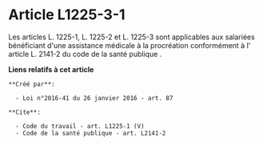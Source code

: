 # Article L1225-3-1

Les articles L. 1225-1, L. 1225-2 et L. 1225-3 sont applicables aux salariées bénéficiant d'une assistance médicale à la
procréation conformément à l'
article L. 2141-2 du code de la santé publique
.

**Liens relatifs à cet article**

	**Créé par**:

	  - Loi n°2016-41 du 26 janvier 2016 - art. 87

	**Cite**:

	  - Code du travail - art. L1225-1 (V)
	  - Code de la santé publique - art. L2141-2

